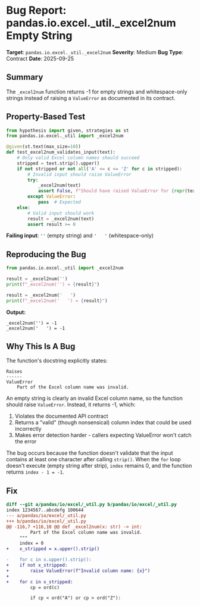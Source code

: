 # Bug Report: pandas.io.excel._util._excel2num Empty String

**Target**: `pandas.io.excel._util._excel2num`
**Severity**: Medium
**Bug Type**: Contract
**Date**: 2025-09-25

## Summary

The `_excel2num` function returns -1 for empty strings and whitespace-only strings instead of raising a `ValueError` as documented in its contract.

## Property-Based Test

```python
from hypothesis import given, strategies as st
from pandas.io.excel._util import _excel2num

@given(st.text(max_size=10))
def test_excel2num_validates_input(text):
    # Only valid Excel column names should succeed
    stripped = text.strip().upper()
    if not stripped or not all('A' <= c <= 'Z' for c in stripped):
        # Invalid input should raise ValueError
        try:
            _excel2num(text)
            assert False, f"Should have raised ValueError for {repr(text)}"
        except ValueError:
            pass  # Expected
    else:
        # Valid input should work
        result = _excel2num(text)
        assert result >= 0
```

**Failing input**: `''` (empty string) and `'   '` (whitespace-only)

## Reproducing the Bug

```python
from pandas.io.excel._util import _excel2num

result = _excel2num('')
print(f"_excel2num('') = {result}")

result = _excel2num('   ')
print(f"_excel2num('   ') = {result}")
```

**Output:**
```
_excel2num('') = -1
_excel2num('   ') = -1
```

## Why This Is A Bug

The function's docstring explicitly states:

```
Raises
------
ValueError
    Part of the Excel column name was invalid.
```

An empty string is clearly an invalid Excel column name, so the function should raise `ValueError`. Instead, it returns -1, which:

1. Violates the documented API contract
2. Returns a "valid" (though nonsensical) column index that could be used incorrectly
3. Makes error detection harder - callers expecting ValueError won't catch the error

The bug occurs because the function doesn't validate that the input contains at least one character after calling `strip()`. When the `for` loop doesn't execute (empty string after strip), `index` remains 0, and the function returns `index - 1 = -1`.

## Fix

```diff
diff --git a/pandas/io/excel/_util.py b/pandas/io/excel/_util.py
index 1234567..abcdefg 100644
--- a/pandas/io/excel/_util.py
+++ b/pandas/io/excel/_util.py
@@ -116,7 +116,10 @@ def _excel2num(x: str) -> int:
         Part of the Excel column name was invalid.
     """
     index = 0
+    x_stripped = x.upper().strip()

-    for c in x.upper().strip():
+    if not x_stripped:
+        raise ValueError(f"Invalid column name: {x}")
+
+    for c in x_stripped:
         cp = ord(c)

         if cp < ord("A") or cp > ord("Z"):
```